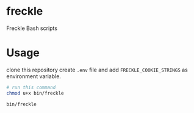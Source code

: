 # freckle

Freckle Bash scripts

# Usage
clone this repository
create `.env` file and add `FRECKLE_COOKIE_STRINGS` as environment variable.
```bash
# run this command
chmod u+x bin/freckle

bin/freckle
```
